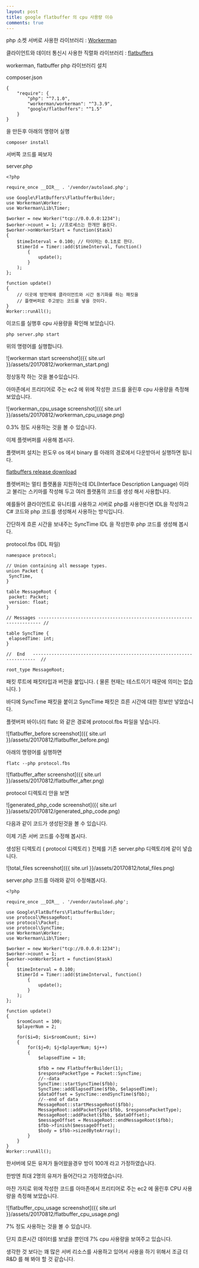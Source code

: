 ```yaml
---
layout: post
title: google flatbuffer 의 cpu 사용량 이슈 
comments: true
---
```


php 소켓 서버로 사용한 라이브러리 : <a href = "https://github.com/walkor/Workerman"> Workerman </a>


클라이언트와 데이터 통신시 사용한 직렬화 라이브러리 : <a href =  "https://google.github.io/flatbuffers/" > flatbuffers </a>

workerman, flatbuffer php 라이브러리 설치

composer.json

```
{
    "require": {
        "php": "^7.1.0",
        "workerman/workerman": "^3.3.9",
        "google/flatbuffers": "^1.5"
    }
}

```

을 만든후 아래의 명령어 실행

```
composer install
```

서버쪽 코드를 짜보자

server.php

```
<?php

require_once __DIR__ . '/vendor/autoload.php';

use Google\FlatBuffers\FlatbufferBuilder;
use Workerman\Worker;
use Workerman\Lib\Timer;

$worker = new Worker("tcp://0.0.0.0:1234");
$worker->count = 1; //프로세스는 한개만 올린다.
$worker->onWorkerStart = function($task)
{
    $timeInterval = 0.100; // 타이머는 0.1초로 한다.
    $timerId = Timer::add($timeInterval, function()
        {
            update();
        }
    );
};

function update()
{
    // 이곳에 방전체에 클라이언트와 시간 동기화를 하는 패킷을
    // 플랫버퍼로 주고받는 코드를 넣을 것이다.
}
Worker::runAll();
```

이코드를 실행후 cpu 사용량을 확인해 보았습니다.

```
php server.php start
```

위의 명령어를 실행합니다.

![workerman start screenshot]({{ site.url }}/assets/20170812/workerman_start.png)

정상동작 하는 것을 볼수있습니다.

아마존에서 프리티어로 주는 ec2 에 위에 작성한 코드를 올린후 cpu 사용량을 측정해 보았습니다.

![workerman_cpu_usage screenshot]({{ site.url }}/assets/20170812/workerman_cpu_usage.png)

0.3% 정도 사용하는 것을 볼 수 있습니다.

이제 플렛버퍼를 사용해 봅시다.

플랫버퍼 설치는 윈도우 os 에서 binary 를 아래의 경로에서 다운받아서 실행하면 됩니다.

[flatbuffers release download](https://github.com/google/flatbuffers/releases)

플렛버퍼는 멀티 플랫폼을 지원하는데 IDL(Interface Description Language) 이라고 불리는 스키마를 작성해 두고 여러 플랫폼의 코드를 생성 해서 사용합니다.

예를들어 클라이언트로 유니티를 사용하고 서버로 php를 사용한다면 IDL을 작성하고 C# 코드와 php 코드를 생성해서 사용하는 방식입니다.

간단하게 흐른 시간을 보내주는 SyncTime IDL 을 작성한후 php 코드를 생성해 봅시다.

protocol.fbs (IDL 파일)

```
namespace protocol;

// Union containing all message types.
union Packet {
 SyncTime,
}

table MessageRoot {
 packet: Packet;
 version: float;
}

// Messages ----------------------------------------------------------------------- //

table SyncTime {
 elapsedTime: int;
}

//  End   -----------------------------------------------------------------------  //

root_type MessageRoot;
```

패킷 루트에 패킷타입과 버전을 붙입니다. ( 물론 현재는 테스트이기 때문에 의미는 없습니다. )

바디에 SyncTime 패킷을 붙이고 SyncTime 패킷은 흐른 시간에 대한 정보만 넣었습니다.

플렛버퍼 바이너리 flatc 와 같은 경로에 protocol.fbs 파일을 넣습니다.

![flatbuffer_before screenshot]({{ site.url }}/assets/20170812/flatbuffer_before.png)

아래의 명령어를 실행하면

```
flatc --php protocol.fbs
```

![flatbuffer_after screenshot]({{ site.url }}/assets/20170812/flatbuffer_after.png)

protocol 디렉토리 안을 보면

![generated_php_code screenshot]({{ site.url }}/assets/20170812/generated_php_code.png)

다음과 같이 코드가 생성된것을 볼 수 있습니다.

이제 기존 서버 코드를 수정해 봅시다.

생성된 디렉토리 ( protocol 디렉토리 ) 전체를 기존 server.php 디렉토리에 같이 넣습니다.


![total_files screenshot]({{ site.url }}/assets/20170812/total_files.png)

server.php 코드를 아래와 같이 수정해봅시다.

```
<?php

require_once __DIR__ . '/vendor/autoload.php';

use Google\FlatBuffers\FlatbufferBuilder;
use protocol\MessageRoot;
use protocol\Packet;
use protocol\SyncTime;
use Workerman\Worker;
use Workerman\Lib\Timer;

$worker = new Worker("tcp://0.0.0.0:1234");
$worker->count = 1;
$worker->onWorkerStart = function($task)
{
    $timeInterval = 0.100;
    $timerId = Timer::add($timeInterval, function()
        {
            update();
        }
    );
};

function update()
{
    $roomCount = 100;
    $playerNum = 2;

    for($i=0; $i<$roomCount; $i++)
    {
        for($j=0; $j<$playerNum; $j++)
        {
            $elapsedTime = 10;

            $fbb = new FlatbufferBuilder(1);
            $responsePacketType = Packet::SyncTime;
            //--data
            SyncTime::startSyncTime($fbb);
            SyncTime::addElapsedTime($fbb, $elapsedTime);
            $dataOffset = SyncTime::endSyncTime($fbb);
            //--end of data
            MessageRoot::startMessageRoot($fbb);
            MessageRoot::addPacketType($fbb, $responsePacketType);
            MessageRoot::addPacket($fbb, $dataOffset);
            $messageOffset = MessageRoot::endMessageRoot($fbb);
            $fbb->finish($messageOffset);
            $body = $fbb->sizedByteArray();
        }
    }
}
Worker::runAll();
```

한서버에 모든 유져가 들어왔을경우 방이 100개 라고 가정하였습니다.

한방엔 최대 2명의 유져가 들어간다고 가정하였습니다.

마찬 가지로 위에 작성한 코드를 아마존에서 프리티어로 주는 ec2 에 올린후 CPU 사용량을 측정해 보았습니다.

![flatbuffer_cpu_usage screenshot]({{ site.url }}/assets/20170812/flatbuffer_cpu_usage.png)

7% 정도 사용하는 것을 볼 수 있습니다.

단지 흐른시간 데이터를 보냈을 뿐인데 7% cpu 사용량을 보여주고 있습니다.

생각한 것 보다는 꽤 많은 서버 리소스를 사용하고 있어서 사용을 하기 위해서 조금 더 R&D 를 해 봐야 할 것 같습니다.



















